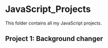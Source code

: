 # JavaScript_Projects
This folder contains all my JavaScript projects.

## Project 1: Background changer
```JavaScript
```
